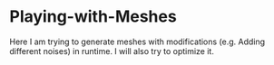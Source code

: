# Playing-with-Meshes
Here I am trying to generate meshes with modifications (e.g. Adding different noises) in runtime. I will also try to optimize it.
